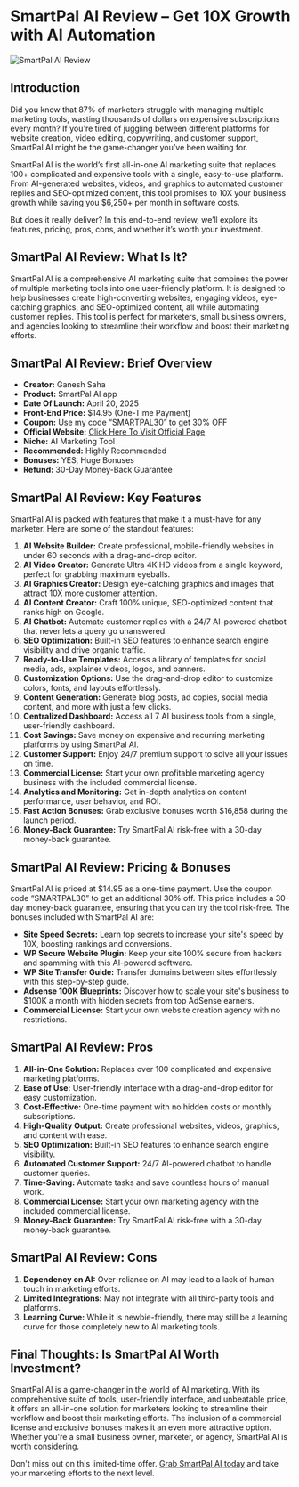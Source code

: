 # SmartPal AI Review – Get 10X Growth with AI Automation
![SmartPal AI Review](https://github.com/user-attachments/assets/eaee98ce-8dde-43f4-b173-ef8683935bbf)


## Introduction

Did you know that 87% of marketers struggle with managing multiple marketing tools, wasting thousands of dollars on expensive subscriptions every month? If you're tired of juggling between different platforms for website creation, video editing, copywriting, and customer support, SmartPal AI might be the game-changer you’ve been waiting for.

SmartPal AI is the world’s first all-in-one AI marketing suite that replaces 100+ complicated and expensive tools with a single, easy-to-use platform. From AI-generated websites, videos, and graphics to automated customer replies and SEO-optimized content, this tool promises to 10X your business growth while saving you $6,250+ per month in software costs.

But does it really deliver? In this end-to-end review, we’ll explore its features, pricing, pros, cons, and whether it’s worth your investment.

## SmartPal AI Review: What Is It?

SmartPal AI is a comprehensive AI marketing suite that combines the power of multiple marketing tools into one user-friendly platform. It is designed to help businesses create high-converting websites, engaging videos, eye-catching graphics, and SEO-optimized content, all while automating customer replies. This tool is perfect for marketers, small business owners, and agencies looking to streamline their workflow and boost their marketing efforts.

## SmartPal AI Review: Brief Overview

- **Creator:** Ganesh Saha
- **Product:** SmartPal AI app
- **Date Of Launch:** April 20, 2025
- **Front-End Price:** $14.95 (One-Time Payment)
- **Coupon:** Use my code “SMARTPAL30” to get 30% OFF
- **Official Website:** [Click Here To Visit Official Page](https://bit.ly/4cQspTl)
- **Niche:** AI Marketing Tool
- **Recommended:** Highly Recommended
- **Bonuses:** YES, Huge Bonuses
- **Refund:** 30-Day Money-Back Guarantee

## SmartPal AI Review: Key Features

SmartPal AI is packed with features that make it a must-have for any marketer. Here are some of the standout features:

1. **AI Website Builder:** Create professional, mobile-friendly websites in under 60 seconds with a drag-and-drop editor.
2. **AI Video Creator:** Generate Ultra 4K HD videos from a single keyword, perfect for grabbing maximum eyeballs.
3. **AI Graphics Creator:** Design eye-catching graphics and images that attract 10X more customer attention.
4. **AI Content Creator:** Craft 100% unique, SEO-optimized content that ranks high on Google.
5. **AI Chatbot:** Automate customer replies with a 24/7 AI-powered chatbot that never lets a query go unanswered.
6. **SEO Optimization:** Built-in SEO features to enhance search engine visibility and drive organic traffic.
7. **Ready-to-Use Templates:** Access a library of templates for social media, ads, explainer videos, logos, and banners.
8. **Customization Options:** Use the drag-and-drop editor to customize colors, fonts, and layouts effortlessly.
9. **Content Generation:** Generate blog posts, ad copies, social media content, and more with just a few clicks.
10. **Centralized Dashboard:** Access all 7 AI business tools from a single, user-friendly dashboard.
11. **Cost Savings:** Save money on expensive and recurring marketing platforms by using SmartPal AI.
12. **Customer Support:** Enjoy 24/7 premium support to solve all your issues on time.
13. **Commercial License:** Start your own profitable marketing agency business with the included commercial license.
14. **Analytics and Monitoring:** Get in-depth analytics on content performance, user behavior, and ROI.
15. **Fast Action Bonuses:** Grab exclusive bonuses worth $16,858 during the launch period.
16. **Money-Back Guarantee:** Try SmartPal AI risk-free with a 30-day money-back guarantee.

## SmartPal AI Review: Pricing & Bonuses

SmartPal AI is priced at $14.95 as a one-time payment. Use the coupon code “SMARTPAL30” to get an additional 30% off. This price includes a 30-day money-back guarantee, ensuring that you can try the tool risk-free. The bonuses included with SmartPal AI are:

- **Site Speed Secrets:** Learn top secrets to increase your site's speed by 10X, boosting rankings and conversions.
- **WP Secure Website Plugin:** Keep your site 100% secure from hackers and spamming with this AI-powered software.
- **WP Site Transfer Guide:** Transfer domains between sites effortlessly with this step-by-step guide.
- **Adsense 100K Blueprints:** Discover how to scale your site's business to $100K a month with hidden secrets from top AdSense earners.
- **Commercial License:** Start your own website creation agency with no restrictions.

## SmartPal AI Review: Pros

1. **All-in-One Solution:** Replaces over 100 complicated and expensive marketing platforms.
2. **Ease of Use:** User-friendly interface with a drag-and-drop editor for easy customization.
3. **Cost-Effective:** One-time payment with no hidden costs or monthly subscriptions.
4. **High-Quality Output:** Create professional websites, videos, graphics, and content with ease.
5. **SEO Optimization:** Built-in SEO features to enhance search engine visibility.
6. **Automated Customer Support:** 24/7 AI-powered chatbot to handle customer queries.
7. **Time-Saving:** Automate tasks and save countless hours of manual work.
8. **Commercial License:** Start your own marketing agency with the included commercial license.
9. **Money-Back Guarantee:** Try SmartPal AI risk-free with a 30-day money-back guarantee.

## SmartPal AI Review: Cons
1. **Dependency on AI:** Over-reliance on AI may lead to a lack of human touch in marketing efforts.
2. **Limited Integrations:** May not integrate with all third-party tools and platforms.
3. **Learning Curve:** While it is newbie-friendly, there may still be a learning curve for those completely new to AI marketing tools.

## Final Thoughts: Is SmartPal AI Worth Investment?

SmartPal AI is a game-changer in the world of AI marketing. With its comprehensive suite of tools, user-friendly interface, and unbeatable price, it offers an all-in-one solution for marketers looking to streamline their workflow and boost their marketing efforts. The inclusion of a commercial license and exclusive bonuses makes it an even more attractive option. Whether you're a small business owner, marketer, or agency, SmartPal AI is worth considering.

Don't miss out on this limited-time offer. [Grab SmartPal AI today](https://bit.ly/4cQspTl) and take your marketing efforts to the next level.
